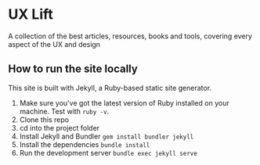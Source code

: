 # UX Lift

A collection of the best articles, resources, books and tools, covering every aspect of the UX and design

## How to run the site locally
This site is built with Jekyll, a Ruby-based static site generator. 

1. Make sure you've got the latest version of Ruby installed on your machine. Test with `ruby -v`.
2. Clone this repo
3. cd into the project folder
4. Install Jekyll and Bundler `gem install bundler jekyll`
5. Install the dependencies `bundle install`
6. Run the development server `bundle exec jekyll serve`
